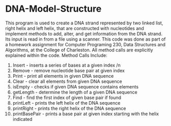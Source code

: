 # DNA-Model-Structure
This program is used to create a DNA strand represented by two linked list, right helix and left helix,
that are constructed with nucleotides and implement methods to add, alter, and get information from the DNA strand.
Its input is read in from a file using a scanner. This code was done as part of a homework assignment for Computer Programing 230, Data Structures and Algorithms, at the College of Charleston. All method calls are explicitly explained within the code.
Method Calls Include:
1. Insert - inserts a series of bases at a given index /n
2. Remove - remove nucleotide base pair at given index
3. Print - print all elements in given DNA sequence
4. Clear - clear all elements from given DNA sequence
5. isEmpty - checks if given DNA sequence contains elements
6. getLength - determine the length of a given DNA sequence
7. Find - find the first index of given base pair if found
8. printLeft - prints the left helix of the DNA sequence
9. printRight - prints the right helix of the DNA sequence
10. printBasePair - prints a base pair at given index starting with the helix indicated

